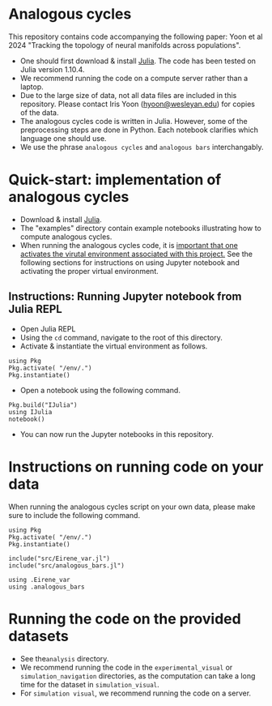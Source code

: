 # Analogous cycles 

This repository contains code accompanying the following paper: Yoon et al 2024 "Tracking the topology of neural manifolds across populations". 


* One should first download & install <a href="https://julialang.org/downloads/">Julia</a>. The code has been tested on Julia version 1.10.4.
* We recommend running the code on a compute server rather than a laptop.
* Due to the large size of data, not all data files are included in this repository. Please contact Iris Yoon (hyoon@wesleyan.edu) for copies of the data. 
* The analogous cycles code is written in Julia. However, some of the preprocessing steps are done in Python. Each notebook clarifies which language one should use. 
* We use the phrase `analogous cycles` and `analogous bars` interchangably. 

# Quick-start: implementation of analogous cycles
* Download & install <a href="https://julialang.org/downloads/">Julia</a>. 
* The "examples" directory contain example notebooks illustrating how to compute analogous cycles. 
* When running the analogous cycles code, it is <u>important that one activates the virutal environment associated with this project.</u> See the following sections for instructions on using Jupyter notebook and activating the proper virtual environment. 

## Instructions: Running Jupyter notebook from Julia REPL
* Open Julia REPL
* Using the `cd` command, navigate to the root of this directory.
* Activate \& instantiate the virtual environment as follows.
```
using Pkg
Pkg.activate( "/env/.")
Pkg.instantiate()
```
* Open a notebook using the following command.
```
Pkg.build("IJulia")
using IJulia
notebook()
```
* You can now run the Jupyter notebooks in this repository.

# Instructions on running code on your data 
When running the analogous cycles script on your own data, please make sure to include the following command. 
```
using Pkg
Pkg.activate( "/env/.")
Pkg.instantiate()

include("src/Eirene_var.jl")
include("src/analogous_bars.jl")

using .Eirene_var
using .analogous_bars
```

# Running the code on the provided datasets
* See the`analysis` directory.
* We recommend running the code in the `experimental_visual` or `simulation_navigation` directories, as the computation can take a long time for the dataset in `simulation_visual`.
* For `simulation visual`, we recommend running the code on a server. 